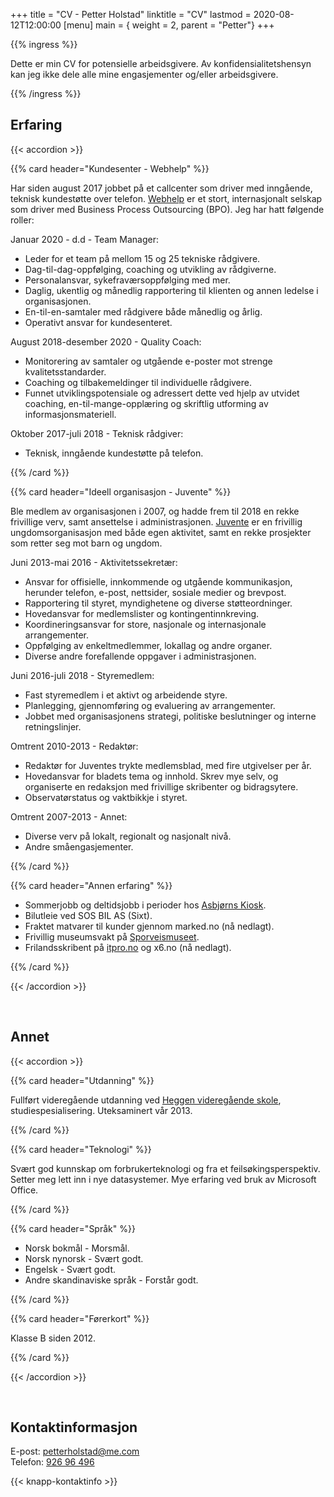 +++
title = "CV - Petter Holstad"
linktitle = "CV"
lastmod = 2020-08-12T12:00:00
[menu]
main = { weight = 2, parent = "Petter"}
+++

{{% ingress %}}

Dette er min CV for potensielle arbeidsgivere. Av konfidensialitetshensyn kan jeg ikke dele alle
mine engasjementer og/eller arbeidsgivere.

{{% /ingress %}}

## Erfaring

{{< accordion >}}

{{% card header="Kundesenter - Webhelp" %}}

Har siden august 2017 jobbet på et callcenter som driver med inngående, teknisk kundestøtte over
telefon. [Webhelp](https://www.webhelp.com/no-no/) er et stort, internasjonalt selskap som driver
med Business Process Outsourcing (BPO). Jeg har hatt følgende roller:

Januar 2020 - d.d - Team Manager:

- Leder for et team på mellom 15 og 25 tekniske rådgivere.
- Dag-til-dag-oppfølging, coaching og utvikling av rådgiverne.
- Personalansvar, sykefraværsoppfølging med mer.
- Daglig, ukentlig og månedlig rapportering til klienten og annen ledelse i organisasjonen.
- En-til-en-samtaler med rådgivere både månedlig og årlig.
- Operativt ansvar for kundesenteret.

August 2018-desember 2020 - Quality Coach:

- Monitorering av samtaler og utgående e-poster mot strenge kvalitetsstandarder.
- Coaching og tilbakemeldinger til individuelle rådgivere.
- Funnet utviklingspotensiale og adressert dette ved hjelp av utvidet
  coaching, en-til-mange-opplæring og skriftlig utforming av
  informasjonsmateriell.

Oktober 2017-juli 2018 - Teknisk rådgiver:

- Teknisk, inngående kundestøtte på telefon.

{{% /card %}}

{{% card header="Ideell organisasjon - Juvente" %}}

Ble medlem av organisasjonen i 2007, og hadde frem til 2018 en rekke
frivillige verv, samt ansettelse i administrasjonen. [Juvente](http://juvente.no) er en frivillig
ungdomsorganisasjon med både egen aktivitet, samt en rekke prosjekter som
retter seg mot barn og ungdom.

Juni 2013-mai 2016 - Aktivitetssekretær:

- Ansvar for offisielle, innkommende og utgående kommunikasjon, herunder
  telefon, e-post, nettsider, sosiale medier og brevpost.
- Rapportering til styret, myndighetene og diverse støtteordninger.
- Hovedansvar for medlemslister og kontingentinnkreving.
- Koordineringsansvar for store, nasjonale og internasjonale arrangementer.
- Oppfølging av enkeltmedlemmer, lokallag og andre organer.
- Diverse andre forefallende oppgaver i administrasjonen.

Juni 2016-juli 2018 - Styremedlem:

- Fast styremedlem i et aktivt og arbeidende styre.
- Planlegging, gjennomføring og evaluering av arrangementer.
- Jobbet med organisasjonens strategi, politiske beslutninger og interne retningslinjer.

Omtrent 2010-2013 - Redaktør:

- Redaktør for Juventes trykte medlemsblad, med fire utgivelser per år.
- Hovedansvar for bladets tema og innhold. Skrev mye selv, og organiserte en
  redaksjon med frivillige skribenter og bidragsytere.
- Observatørstatus og vaktbikkje i styret.

Omtrent 2007-2013 - Annet:

- Diverse verv på lokalt, regionalt og nasjonalt nivå.
- Andre småengasjementer.

{{% /card %}}

{{% card header="Annen erfaring" %}}

- Sommerjobb og deltidsjobb i perioder hos [Asbjørns Kiosk](https://goo.gl/maps/6dn2axyqFRhPzkeS9).
- Bilutleie ved SOS BIL AS (Sixt).
- Fraktet matvarer til kunder gjennom marked.no (nå nedlagt).
- Frivillig museumsvakt på [Sporveismuseet](https://sporveismuseet.no).
- Frilandsskribent på [itpro.no](https://itprox.no) og x6.no (nå nedlagt).

{{% /card %}}

{{< /accordion >}}

&nbsp;

## Annet

{{< accordion >}}

{{% card header="Utdanning" %}}

Fullført videregående utdanning ved [Heggen videregående skole](http://heggen.vgs.no/#/),
studiespesialisering. Uteksaminert vår 2013.

{{% /card %}}

{{% card header="Teknologi" %}}

Svært god kunnskap om forbrukerteknologi og fra et feilsøkingsperspektiv. Setter meg lett inn i
nye datasystemer. Mye erfaring ved bruk av Microsoft Office.

{{% /card %}}

{{% card header="Språk" %}}

- Norsk bokmål - Morsmål.  
- Norsk nynorsk - Svært godt.  
- Engelsk - Svært godt.  
- Andre skandinaviske språk - Forstår godt.

{{% /card %}}

{{% card header="Førerkort" %}}

Klasse B siden 2012.

{{% /card %}}

{{< /accordion >}}

&nbsp;

## Kontaktinformasjon

E-post: [petterholstad@me.com](petterholstad@me.com)  
Telefon: [926 96 496](+4792696496)

{{< knapp-kontaktinfo >}}
